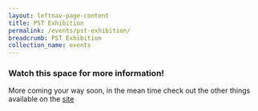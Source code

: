 ```yaml
---
layout: leftnav-page-content
title: PST Exhibition
permalink: /events/pst-exhibition/
breadcrumb: PST Exhibition
collection_name: events
---
```

### Watch this space for more information! 
More coming your way soon, in the mean time check out the other things available on the [site](/)

<!-- ### PST Exhibition -->
<!-- ![PST Exhibition](/images/1.jpg) -->

<!-- **Time and Date:** 17 & 18 July 2019, 9:00am - 6:00pm
<br>**Venue:** Our Tampines Hub -->

<!-- <br>
<br>
<b>An exhibition not to be missed </b> <br>
As public service officers, our work impacts the everyday lives of Singaporeans – our family, friends, and not least ourselves. But how familiar are you with the various services available at each life stage? <br>
<br>
This year, the Public Service Transformation Exhibition shares answers to everyday questions and issues across the minds of Singaporeans at four key moments in their life: <br> 
<br>
<ul> 
<li> Working Life – read lesser-known advice you wish you knew before your first job, to data and industry trends to help you stay ahead of your personal curve as work demands change </li>
<li> Parenthood – understand the joys and benefits of being a parent, through financial aid for your child from birth to school, as well as information on the new offerings and pedagogy of our education system </li>
<li> The Golden Years – life is beautiful, and it should be. Get connected to communities, try exciting programmes and understand the wealth of health services that are available during your golden years </li>
<li> Preparing to Leave a Legacy – our lives, relationships and stories matter. Find out why and how one could begin planning for their legacy for loved ones, and ways to be remembered with those who matter </li>
</ul>
<br>
<br>
Plus, catch up with colleagues across agencies over a free cup (or two) of coffee and tea at our cosy coffee corner – don’t miss this one-stop opportunity to stay updated with the latest across the public service and to connect with old friends! <br>
<br>
<br>
<br>
--> 
<!-- <a href="#"><img src="/images/sign-up-btn.png" style="width:280px" /> </a> -->

